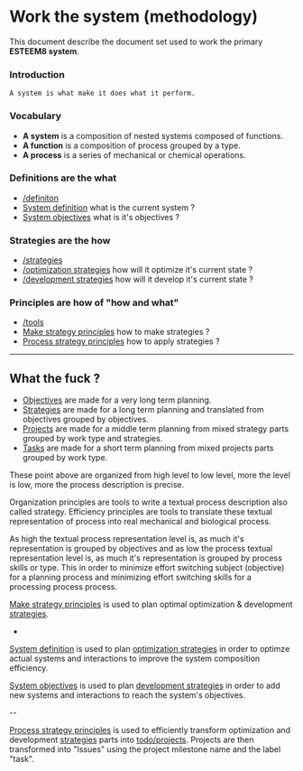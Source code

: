 # Work the system (methodology)

This document describe the document set used to work the primary **ESTEEM8 system**.

### Introduction
```
A system is what make it does what it perform.
```

### Vocabulary
* **A system** is a composition of nested systems composed of functions.
* **A function** is a composition of process grouped by a type.
* **A process** is a series of mechanical or chemical operations.

### Definitions are the what

* [/definiton](https://github.com/esteem8app/esteem8app.github.io/tree/master/docs/work-the-system/definition)
 * [System definition](https://github.com/esteem8app/esteem8app.github.io/tree/master/docs/work-the-system/definition/system-definition.md) what is the current system ?
 * [System objectives](https://github.com/esteem8app/esteem8app.github.io/blob/master/docs/work-the-system/definition/system-objectives.md) what is it's objectives ?

### Strategies are the how

 * [/strategies](https://github.com/esteem8app/esteem8app.github.io/tree/master/docs/work-the-system/strategies)
  * [/optimization strategies](https://github.com/esteem8app/esteem8app.github.io/tree/master/docs/work-the-system/strategies/optimization-strategies) how will it optimize it's current state ?
  * [/development strategies](https://github.com/esteem8app/esteem8app.github.io/tree/master/docs/work-the-system/strategies/development-strategies) how will it develop it's current state ?

### Principles are how of "how and what"
 
 * [/tools](https://github.com/esteem8app/esteem8app.github.io/tree/master/docs/work-the-system/tools)
  * [Make strategy principles](https://github.com/esteem8app/esteem8app.github.io/blob/master/docs/work-the-system/tools/make-strategy-principles.md) how to make strategies ?
  * [Process strategy principles](https://github.com/esteem8app/esteem8app.github.io/blob/master/docs/work-the-system/tools/process-strategy-principles.md) how to apply strategies ?
  
--- 
  
## What the fuck ?

* [Objectives](https://github.com/esteem8app/esteem8app.github.io/blob/master/docs/work-the-system/definition/system-objectives.md) are made for a very long term planning.
* [Strategies](https://github.com/esteem8app/esteem8app.github.io/tree/master/docs/work-the-system/strategies) are made for a long term planning and translated from objectives grouped by objectives.
* [Projects](https://github.com/esteem8app/esteem8app.github.io/projects) are made for a middle term planning from mixed strategy parts grouped by work type and strategies.
* [Tasks](https://github.com/esteem8app/esteem8app.github.io/issues) are made for a short term planning from mixed projects parts grouped by work type.

These point above are organized from high level to low level, more the level is low, more the process description is precise.

Organization principles are tools to write a textual process description also called strategy. Efficiency principles are tools to translate these textual representation of process into real mechanical and biological process.

As high the textual process representation level is, as much it's representation is grouped by objectives and as low the process textual representation level is, as much it's representation is grouped by process skills or type. This in order to minimize effort switching subject (objective) for a planning process and minimizing effort switching skills for a processing process process. 

[Make strategy principles](https://github.com/esteem8app/esteem8app.github.io/blob/master/docs/work-the-system/tools/make-strategy-principles.md) is used to plan optimal optimization & development [strategies](https://github.com/esteem8app/esteem8app.github.io/tree/master/docs/work-the-system/strategies).

-

 [System definition](https://github.com/esteem8app/esteem8app.github.io/tree/master/docs/work-the-system/definition/system-definition.md) is used to plan [optimization strategies](https://github.com/esteem8app/esteem8app.github.io/tree/master/docs/work-the-system/strategies/optimization-strategies) in order to optimze actual systems and interactions to improve the system composition efficiency.

 [System objectives](https://github.com/esteem8app/esteem8app.github.io/blob/master/docs/work-the-system/definition/system-objectives.md) is used to plan [development strategies](https://github.com/esteem8app/esteem8app.github.io/tree/master/docs/work-the-system/strategies/development-strategies) in order to add new systems and interactions to reach the system's objectives.

--

[Process strategy principles](https://github.com/esteem8app/esteem8app.github.io/blob/master/docs/work-the-system/tools/process-strategy-principles.md) is used to efficiently transform optimization and development [strategies](https://github.com/esteem8app/esteem8app.github.io/tree/master/docs/work-the-system/strategies) parts into [todo/projects](https://github.com/esteem8app/esteem8app.github.io/tree/master/docs/todo/projects). Projects are then transformed into "Issues" using the project milestone name and the label "task".
